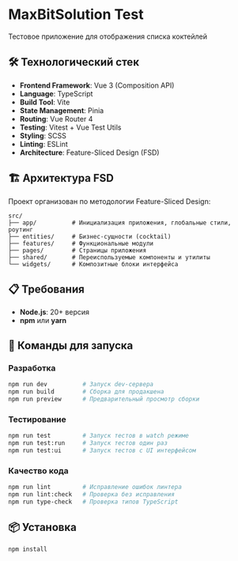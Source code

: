 # MaxBitSolution Test

Тестовое приложение для отображения списка коктейлей

## 🛠 Технологический стек

- **Frontend Framework**: Vue 3 (Composition API)
- **Language**: TypeScript
- **Build Tool**: Vite
- **State Management**: Pinia
- **Routing**: Vue Router 4
- **Testing**: Vitest + Vue Test Utils
- **Styling**: SCSS
- **Linting**: ESLint
- **Architecture**: Feature-Sliced Design (FSD)

## 🏗 Архитектура FSD

Проект организован по методологии Feature-Sliced Design:

```
src/
├── app/          # Инициализация приложения, глобальные стили, роутинг
├── entities/     # Бизнес-сущности (cocktail)
├── features/     # Функциональные модули
├── pages/        # Страницы приложения
├── shared/       # Переиспользуемые компоненты и утилиты
└── widgets/      # Композитные блоки интерфейса
```

## 📋 Требования

- **Node.js**: 20+ версия
- **npm** или **yarn**

## 🚀 Команды для запуска

### Разработка
```bash
npm run dev          # Запуск dev-сервера
npm run build        # Сборка для продакшена
npm run preview      # Предварительный просмотр сборки
```

### Тестирование
```bash
npm run test         # Запуск тестов в watch режиме
npm run test:run     # Запуск тестов один раз
npm run test:ui      # Запуск тестов с UI интерфейсом
```

### Качество кода
```bash
npm run lint         # Исправление ошибок линтера
npm run lint:check   # Проверка без исправления
npm run type-check   # Проверка типов TypeScript
```

## 📦 Установка

```bash
npm install
```
